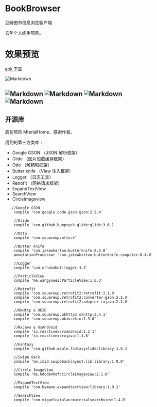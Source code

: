 # BookBrowser
豆瓣图书信息浏览客户端

去年个人练手项目。

# 效果预览

[apk 下载](https://github.com/githubhaohao/BookBrowser/raw/master/app-debug.apk)

![Markdown](http://i4.buimg.com/588795/0cb017e10e5984e2.gif)

![Markdown](http://i4.buimg.com/588795/618326bc39fe3944t.jpg)
![Markdown](http://i4.buimg.com/588795/ff77034b0c92452bt.jpg)
![Markdown](http://i2.muimg.com/588795/6058bbd15f8a1018t.jpg)
![Markdown](http://i1.piimg.com/588795/de0f0cc3408b63d4t.jpg)
---
## 开源库
高仿项目 MterialHome，感谢作者。

用到的第三方类库：
- Google GSON （JSON 解析框架）
- Glide （图片加载缓存框架）
- Otto （解耦和框架）
- Butter knife （View 注入框架）
- Logger （日志工具）
- Retrofit （网络请求框架）
- ExpandTextView 
- SearchView 
- Circleimageview

```
   //Google GSON
    compile 'com.google.code.gson:gson:2.2.4'

    //Glide
    compile 'com.github.bumptech.glide:glide:3.6.1'

    //Otto
    compile 'com.squareup:otto:+'

    //Butter knife
    compile 'com.jakewharton:butterknife:8.4.0'
    annotationProcessor 'com.jakewharton:butterknife-compiler:8.4.0'

    //Logger
    compile 'com.orhanobut:logger:1.3'

    //ParticleView
    compile 'me.wangyuwei:ParticleView:1.0.3'

    //Retrofit
    compile 'com.squareup.retrofit2:retrofit:2.1.0'
    compile 'com.squareup.retrofit2:converter-gson:2.1.0'
    compile 'com.squareup.retrofit2:adapter-rxjava:2.1.0'

    //OkHttp & OkIO
    compile 'com.squareup.okhttp3:okhttp:3.4.1'
    compile 'com.squareup.okio:okio:1.9.0'

    //RxJava & RxAndroid
    compile 'io.reactivex:rxandroid:1.2.1'
    compile 'io.reactivex:rxjava:1.1.6'

    //Fantasy
    compile 'com.github.mzule.fantasyslide:library:1.0.4'

    //Swipe Back
    compile 'me.imid.swipebacklayout.lib:library:1.0.0'

    //Circle ImageView
    compile 'de.hdodenhof:circleimageview:2.1.0'

    //ExpandTextView
    compile 'com.hymane.expandtextview:library:1.0.1'

    //SearchView
    compile 'com.miguelcatalan:materialsearchview:1.4.0'
```
